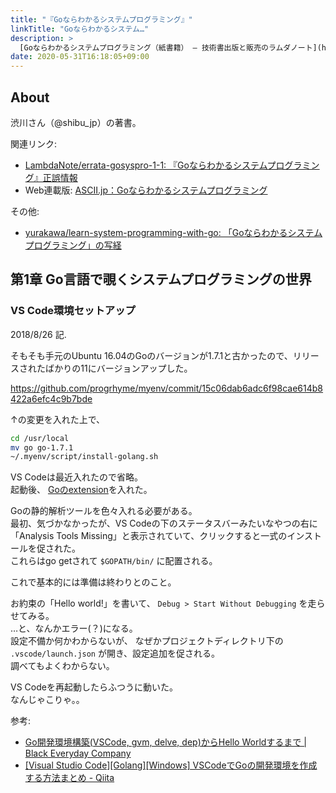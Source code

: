 ```yaml
---
title: "『Goならわかるシステムプログラミング』"
linkTitle: "Goならわかるシステム…"
description: >
  [Goならわかるシステムプログラミング（紙書籍） – 技術書出版と販売のラムダノート](https://www.lambdanote.com/collections/frontpage/products/go)
date: 2020-05-31T16:18:05+09:00
---
```


## About

渋川さん（@shibu_jp）の著書。

関連リンク:

- [LambdaNote/errata-gosyspro-1-1: 『Goならわかるシステムプログラミング』正誤情報](https://github.com/LambdaNote/errata-gosyspro-1-1)
- Web連載版: [ASCII.jp：Goならわかるシステムプログラミング](http://ascii.jp/elem/000/001/235/1235262/)

その他:

- [yurakawa/learn-system-programming-with-go: 「Goならわかるシステムプログラミング」の写経](https://github.com/yurakawa/learn-system-programming-with-go)

## 第1章 Go言語で覗くシステムプログラミングの世界

### VS Code環境セットアップ

2018/8/26 記.

そもそも手元のUbuntu 16.04のGoのバージョンが1.7.1と古かったので、リリースされたばかりの11にバージョンアップした。

https://github.com/progrhyme/myenv/commit/15c06dab6adc6f98cae614b8422a6efc4c9b7bde

↑の変更を入れた上で、

```sh
cd /usr/local
mv go go-1.7.1
~/.myenv/script/install-golang.sh
```

VS Codeは最近入れたので省略。  
起動後、 [Goのextension](https://code.visualstudio.com/docs/languages/go)を入れた。

Goの静的解析ツールを色々入れる必要がある。  
最初、気づかなかったが、VS Codeの下のステータスバーみたいなやつの右に「Analysis Tools Missing」と表示されていて、クリックすると一式のインストールを促された。  
これらはgo getされて `$GOPATH/bin/` に配置される。

これで基本的には準備は終わりとのこと。

お約束の「Hello world!」を書いて、 `Debug > Start Without Debugging` を走らせてみる。  
…と、なんかエラー(？)になる。  
設定不備か何かわからないが、 なぜかプロジェクトディレクトリ下の `.vscode/launch.json` が開き、設定追加を促される。  
調べてもよくわからない。

VS Codeを再起動したらふつうに動いた。  
なんじゃこりゃ。。

参考:

- [Go開発環境構築(VSCode, gvm, delve, dep)からHello Worldするまで | Black Everyday Company](https://kuroeveryday.blogspot.com/2017/08/golang-hello-world.html)
- [[Visual Studio Code][Golang][Windows] VSCodeでGoの開発環境を作成する方法まとめ - Qiita](https://qiita.com/koara-local/items/8642d847831b6268d23e#%E5%8F%82%E8%80%83)
